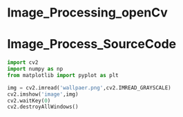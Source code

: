 # Image_Processing_openCv
# Image_Process_SourceCode
```py
import cv2
import numpy as np
from matplotlib import pyplot as plt

img = cv2.imread('wallpaer.png',cv2.IMREAD_GRAYSCALE)
cv2.imshow('image',img)
cv2.waitKey(0)
cv2.destroyAllWindows()
```
